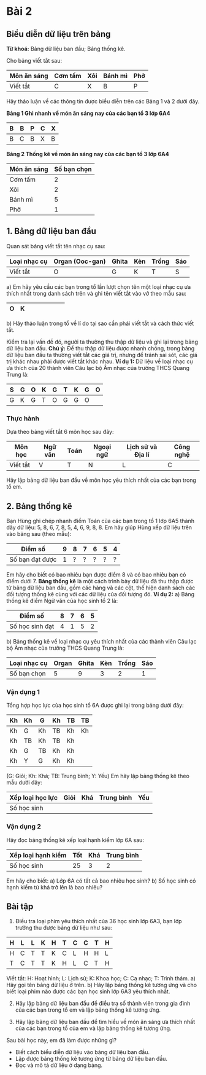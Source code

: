 # Bài 2
## Biểu diễn dữ liệu trên bảng
**Từ khoá:** Bảng dữ liệu ban đầu; Bảng thống kê.

Cho bảng viết tắt sau:

| Môn ăn sáng | Cơm tấm | Xôi | Bánh mì | Phở |
|---|---|---|---|---|
| Viết tắt | C | X | B | P |

Hãy thảo luận về các thông tin được biểu diễn trên các Bảng 1 và 2 dưới đây.

**Bảng 1 Ghi nhanh về món ăn sáng nay của các bạn tổ 3 lớp 6A4**

| B | B | P | C | X |
|---|---|---|---|---|
| B | C | B | X | B |

**Bảng 2 Thống kê về món ăn sáng nay của các bạn tổ 3 lớp 6A4**

| Món ăn sáng | Số bạn chọn |
|---|---|
| Cơm tấm | 2 |
| Xôi | 2 |
| Bánh mì | 5 |
| Phở | 1 |

## 1. Bảng dữ liệu ban đầu

Quan sát bảng viết tắt tên nhạc cụ sau:

| Loại nhạc cụ | Organ (Ooc-gan) | Ghita | Kèn | Trống | Sáo |
|---|---|---|---|---|---|
| Viết tắt | O | G | K | T | S |

a) Em hãy yêu cầu các bạn trong tổ lần lượt chọn tên một loại nhạc cụ ưa thích nhất trong danh sách trên và ghi tên viết tắt vào vở theo mẫu sau:

| O | K | | | | | | |
|---|---|---|---|---|---|---|---|

b) Hãy thảo luận trong tổ về lí do tại sao cần phải viết tắt và cách thức viết tắt.

Kiểm tra lại vấn đề đó, người ta thường thu thập dữ liệu và ghi lại trong bảng dữ liệu ban đầu.
**Chú ý:** Để thu thập dữ liệu được nhanh chóng, trong bảng dữ liệu ban đầu ta thường viết tắt các giá trị, nhưng để tránh sai sót, các giá trị khác nhau phải được viết tắt khác nhau.
**Ví dụ 1:** Dữ liệu về loại nhạc cụ ưa thích của 20 thành viên Câu lạc bộ Âm nhạc của trường THCS Quang Trung là:

| S | G | O | K | G | T | K | G | O |
|---|---|---|---|---|---|---|---|---|
| G | K | G | T | O | G | G | O |

### Thực hành
Dựa theo bảng viết tắt 6 môn học sau đây:

| Môn học | Ngữ văn | Toán | Ngoại ngữ | Lịch sử và Địa lí | Công nghệ |
|---|---|---|---|---|---|
| Viết tắt | V | T | N | L | C |

Hãy lập bảng dữ liệu ban đầu về môn học yêu thích nhất của các bạn trong tổ em.

## 2. Bảng thống kê
Bạn Hùng ghi chép nhanh điểm Toán của các bạn trong tổ 1 lớp 6A5 thành dãy dữ liệu: 5, 8, 6, 7, 8, 5, 4, 6, 9, 8, 8.
Em hãy giúp Hùng xếp dữ liệu trên vào bảng sau (theo mẫu):

| Điểm số | 9 | 8 | 7 | 6 | 5 | 4 |
|---|---|---|---|---|---|---|
| Số bạn đạt được | 1 | ? | ? | ? | ? | ? |

Em hãy cho biết có bao nhiêu bạn được điểm 8 và có bao nhiêu bạn có điểm dưới 7.
**Bảng thống kê** là một cách trình bày dữ liệu đã thu thập được từ bảng dữ liệu ban đầu, gồm các hàng và các cột, thể hiện danh sách các đối tượng thống kê cùng với các dữ liệu của đối tượng đó.
**Ví dụ 2:**
a) Bảng thống kê điểm Ngữ văn của học sinh tổ 2 là:

| Điểm số | 8 | 7 | 6 | 5 |
|---|---|---|---|---|
| Số học sinh đạt | 4 | 1 | 5 | 2 |

b) Bảng thống kê về loại nhạc cụ yêu thích nhất của các thành viên Câu lạc bộ Âm nhạc của trường THCS Quang Trung là:

| Loại nhạc cụ | Organ | Ghita | Kèn | Trống | Sáo |
|---|---|---|---|---|---|
| Số bạn chọn | 5 | 9 | 3 | 2 | 1 |

### Vận dụng 1
Tổng hợp học lực của học sinh tổ 6A được ghi lại trong bảng dưới đây:

| Kh | Kh | G | Kh | TB | TB |
|---|---|---|---|---|---|
| Kh | G | Kh | TB | Kh | Kh |
| Kh | TB | Kh | TB | Kh |
| Kh | G | TB | Kh | Kh |
| Kh | Y | G | Kh | Kh |

(G: Giỏi; Kh: Khá; TB: Trung bình; Y: Yếu)
Em hãy lập bảng thống kê theo mẫu dưới đây:

| Xếp loại học lực | Giỏi | Khá | Trung bình | Yếu |
|---|---|---|---|---|
| Số học sinh | | | | |

### Vận dụng 2
Hãy đọc bảng thống kê xếp loại hạnh kiểm lớp 6A sau:

| Xếp loại hạnh kiểm | Tốt | Khá | Trung bình |
|---|---|---|---|
| Số học sinh | 25 | 3 | 2 |

Em hãy cho biết:
a) Lớp 6A có tất cả bao nhiêu học sinh?
b) Số học sinh có hạnh kiểm từ khá trở lên là bao nhiêu?

## Bài tập
1. Điều tra loại phim yêu thích nhất của 36 học sinh lớp 6A3, bạn lớp trưởng thu được bảng dữ liệu như sau:

| H | L | L | K | H | T | C | C | T | H |
|---|---|---|---|---|---|---|---|---|---|
| H | C | T | T | K | C | L | H | H | L |
| T | C | T | T | K | H | L | C | T | H | C |

Viết tắt: H: Hoạt hình; L: Lịch sử; K: Khoa học; C: Ca nhạc; T: Trinh thám.
a) Hãy gọi tên bảng dữ liệu ở trên.
b) Hãy lập bảng thống kê tương ứng và cho biết loại phim nào được các bạn học sinh lớp 6A3 yêu thích nhất.

2. Hãy lập bảng dữ liệu ban đầu để điều tra số thành viên trong gia đình của các bạn trong tổ em và lập bảng thống kê tương ứng.

3. Hãy lập bảng dữ liệu ban đầu để tìm hiểu về món ăn sáng ưa thích nhất của các bạn trong tổ của em và lập bảng thống kê tương ứng.

Sau bài học này, em đã làm được những gì?
- Biết cách biểu diễn dữ liệu vào bảng dữ liệu ban đầu.
- Lập được bảng thống kê tương ứng từ bảng dữ liệu ban đầu.
- Đọc và mô tả dữ liệu ở dạng bảng.
